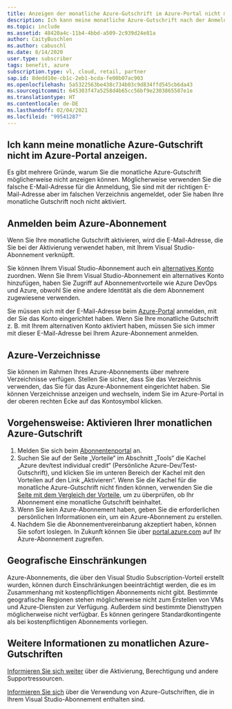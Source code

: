 ```yaml
---
title: Anzeigen der monatliche Azure-Gutschrift im Azure-Portal nicht möglich
description: Ich kann meine monatliche Azure-Gutschrift nach der Anmeldung beim Azure-Portal nicht anzeigen.
ms.topic: include
ms.assetid: 48420a4c-11b4-4bbd-a509-2c939d24e81a
author: CaityBuschlen
ms.author: cabuschl
ms.date: 8/14/2020
user.type: subscriber
tags: benefit, azure
subscription.type: vl, cloud, retail, partner
sap.id: 8dedd10e-cb1c-2eb1-bcda-fe00b07ac903
ms.openlocfilehash: 5a5322563be438c734b03c9d834ffd545cb6da43
ms.sourcegitcommit: 645303f47a5258d4b65cc56bf9e2303865587e1e
ms.translationtype: HT
ms.contentlocale: de-DE
ms.lasthandoff: 02/04/2021
ms.locfileid: "99541287"
---
```

## <a name="im-unable-to-see-my-azure-monthly-credit-in-the-azure-portal"></a>Ich kann meine monatliche Azure-Gutschrift nicht im Azure-Portal anzeigen.

Es gibt mehrere Gründe, warum Sie die monatliche Azure-Gutschrift möglicherweise nicht anzeigen können. Möglicherweise verwenden Sie die falsche E-Mail-Adresse für die Anmeldung, Sie sind mit der richtigen E-Mail-Adresse aber im falschen Verzeichnis angemeldet, oder Sie haben Ihre monatliche Gutschrift noch nicht aktiviert. 

## <a name="azure-subscription-sign-in"></a>Anmelden beim Azure-Abonnement 

Wenn Sie Ihre monatliche Gutschrift aktivieren, wird die E-Mail-Adresse, die Sie bei der Aktivierung verwendet haben, mit Ihrem Visual Studio-Abonnement verknüpft.  

Sie können Ihrem Visual Studio-Abonnement auch ein [alternatives Konto](https://docs.microsoft.com/visualstudio/subscriptions/vs-alternate-identity) zuordnen. Wenn Sie Ihrem Visual Studio-Abonnement ein alternatives Konto hinzufügen, haben Sie Zugriff auf Abonnementvorteile wie Azure DevOps und Azure, obwohl Sie eine andere Identität als die dem Abonnement zugewiesene verwenden.  

Sie müssen sich mit der E-Mail-Adresse beim [Azure-Portal](https://portal.azure.com/) anmelden, mit der Sie das Konto eingerichtet haben. Wenn Sie Ihre monatliche Gutschrift z. B. mit Ihrem alternativen Konto aktiviert haben, müssen Sie sich immer mit dieser E-Mail-Adresse bei Ihrem Azure-Abonnement anmelden. 

## <a name="azure-directories"></a>Azure-Verzeichnisse
 
Sie können im Rahmen Ihres Azure-Abonnements über mehrere Verzeichnisse verfügen. Stellen Sie sicher, dass Sie das Verzeichnis verwenden, das Sie für das Azure-Abonnement eingerichtet haben. Sie können Verzeichnisse anzeigen und wechseln, indem Sie im Azure-Portal in der oberen rechten Ecke auf das Kontosymbol klicken. 

## <a name="how-to-activate-your-azure-monthly-credit"></a>Vorgehensweise: Aktivieren Ihrer monatlichen Azure-Gutschrift

1. Melden Sie sich beim [Abonnentenportal](https://my.visualstudio.com/benefits) an.  
1. Suchen Sie auf der Seite „Vorteile“ im Abschnitt „Tools“ die Kachel „Azure dev/test individual credit“ (Persönliche Azure-Dev/Test-Gutschrift), und klicken Sie im unteren Bereich der Kachel mit den Vorteilen auf den Link „Aktivieren“. Wenn Sie die Kachel für die monatliche Azure-Gutschrift nicht finden können, verwenden Sie die [Seite mit dem Vergleich der Vorteile](https://visualstudio.microsoft.com/vs/benefits/#azure?cat=visual-studio-enterprise-subscription), um zu überprüfen, ob Ihr Abonnement eine monatliche Gutschrift beinhaltet. 
1. Wenn Sie kein Azure-Abonnement haben, geben Sie die erforderlichen persönlichen Informationen ein, um ein Azure-Abonnement zu erstellen.  
1. Nachdem Sie die Abonnementvereinbarung akzeptiert haben, können Sie sofort loslegen. In Zukunft können Sie über [portal.azure.com](https://portal.azure.com/) auf Ihr Azure-Abonnement zugreifen.

## <a name="geographic-restrictions"></a>Geografische Einschränkungen 

Azure-Abonnements, die über den Visual Studio Subscription-Vorteil erstellt wurden, können durch Einschränkungen beeinträchtigt werden, die es im Zusammenhang mit kostenpflichtigen Abonnements nicht gibt. Bestimmte geografische Regionen stehen möglicherweise nicht zum Erstellen von VMs und Azure-Diensten zur Verfügung. Außerdem sind bestimmte Diensttypen möglicherweise nicht verfügbar. Es können geringere Standardkontingente als bei kostenpflichtigen Abonnements vorliegen. 

## <a name="more-information-about-azure-monthly-credits"></a>Weitere Informationen zu monatlichen Azure-Gutschriften

[Informieren Sie sich weiter](https://docs.microsoft.com/visualstudio/subscriptions/vs-azure) über die Aktivierung, Berechtigung und andere Supportressourcen.  

[Informieren Sie sich](https://azure.microsoft.com/pricing/member-offers/credit-for-visual-studio-subscribers/#azure-credits) über die Verwendung von Azure-Gutschriften, die in Ihrem Visual Studio-Abonnement enthalten sind. 